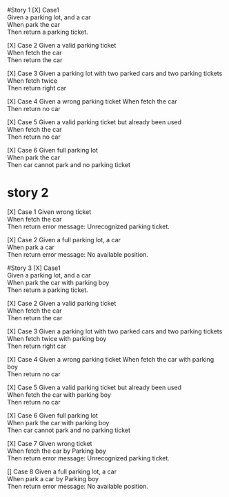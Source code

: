 #Story 1
[X] Case1  
Given a parking lot, and a car  
When park the car  
Then return a parking ticket. 

[X] Case 2
Given a valid parking ticket  
When fetch the car   
Then return the car 

[X] Case 3
Given a parking lot with two parked cars and two parking tickets  
When fetch twice  
Then return right car 

[X] Case 4
Given a wrong parking ticket
When fetch the car  
Then return no car

[X] Case 5
Given a valid parking ticket but already been used  
When fetch the car  
Then return no car  

[X] Case 6
Given full parking lot  
When park the car  
Then car cannot park and no parking ticket  

# story 2
[X] Case 1
Given wrong ticket  
When fetch the car  
Then return error message: Unrecognized parking ticket.  

[X] Case 2
Given a full parking lot, a car  
When park a car  
Then return error message: No available position.   

#Story 3
[X] Case1  
Given a parking lot, and a car  
When park the car with parking boy  
Then return a parking ticket.

[X] Case 2
Given a valid parking ticket  
When fetch the car   
Then return the car

[X] Case 3
Given a parking lot with two parked cars and two parking tickets  
When fetch twice with parking boy  
Then return right car

[X] Case 4
Given a wrong parking ticket
When fetch the car with parking boy  
Then return no car

[X] Case 5
Given a valid parking ticket but already been used  
When fetch the car with parking boy  
Then return no car

[X] Case 6
Given full parking lot  
When park the car with parking boy  
Then car cannot park and no parking ticket  

[X] Case 7
Given wrong ticket  
When fetch the car by Parking boy  
Then return error message: Unrecognized parking ticket.

[] Case 8
Given a full parking lot, a car  
When park a car by Parking boy  
Then return error message: No available position.  
